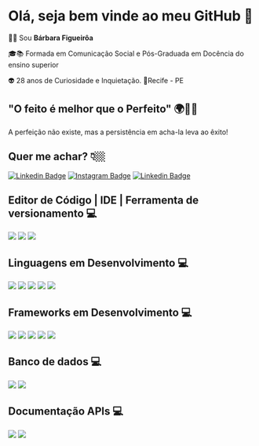 # Olá, seja bem vinde ao meu GitHub 👋

👩🏼 Sou **Bárbara Figueirôa** 

🎓📚 Formada em Comunicação Social e Pós-Graduada em Docência do ensino superior 

👽 28 anos de Curiosidade e Inquietação.
📍Recife - PE


## "O feito é melhor que o Perfeito" 🌍🌠🧠
A perfeição não existe, mas a persistência em acha-la leva ao êxito!

## Quer me achar? 👇🏼
[![Linkedin Badge](https://img.shields.io/badge/-LinkedIn-blue?style=flat-square&logo=Linkedin&logoColor=white&link=https://www.linkedin.com/in/barbara-figueiroa/)](https://www.linkedin.com/in/barbara-figueiroa/) [![Instagram Badge](https://img.shields.io/badge/-Instagram-violet?style=flat-square&logo=Instagram&logoColor=white&link=https://https://www.instagram.com/diariodeumadev_/)](https://www.instagram.com/diariodeumadev_/) 
[![Linkedin Badge](https://img.shields.io/badge/-Whatsapp-green?style=flat-square&logo=Whatsapp&logoColor=white&link=https://www.Whatsapp.com/in/barbara-figueiroa/)]()

## Editor de Código | IDE | Ferramenta de versionamento 💻

<img src = "https://img.shields.io/badge/-VisualStudioCode-darkblue?style=flat-square&logo=Visualstudiocode&logoColor=blue&link=https://www.Visualstudiocode.com/in/barbara-figueiroa/"> <img src = "https://img.shields.io/badge/-Eclipse-purple?style=flat-square&logo=Eclipse&logoColor=white&link=https://www.Eclipse.com/in/barbara-figueiroa/"> <img src = "https://img.shields.io/badge/-Git-orange?style=flat-square&logo=Git&logoColor=white&link=https://www.Git.com/in/barbara-figueiroa/"> 


## Linguagens em Desenvolvimento 💻

<img src="https://img.shields.io/badge/-Javascript-yellow?style=flat-square&logo=Javascript&logoColor=white&link=https://www.Javascript.com/in/barbara-figueiroa/"> <img src = "https://img.shields.io/badge/-Java-red?style=flat-square&logo=Java&logoColor=blue&link=https://www.Java.com/in/barbara-figueiroa/"> <img src = "https://img.shields.io/badge/-HTML5-orange?style=flat-square&logo=HTML5&logoColor=white&link=https://www.HTML5.com/in/barbara-figueiroa/"> <img src = "https://img.shields.io/badge/-CSS3-blue?style=flat-square&logo=CSS3&logoColor=white&link=https://www.CSS3.com/in/barbara-figueiroa/"> <img src = "https://img.shields.io/badge/-TypeScript-blue?style=flat-square&logo=TypeScript&logoColor=white&link=https://www.TypeScript.com/in/barbara-figueiroa/">





## Frameworks em Desenvolvimento 💻

<img src="https://img.shields.io/badge/-Node.js-darkgreen?style=flat-square&logo=Node.js&logoColor=white&link=https://www.Node.js.com/in/barbara-figueiroa/"> <img src = "https://img.shields.io/badge/-BootStrap-purple?style=flat-square&logo=Bootstrap&logoColor=white&link=https://www.Bootstrap.com/in/barbara-figueiroa/"> <img src = "https://img.shields.io/badge/-SpringBoot-green?style=flat-square&logo=SpringBoot&logoColor=darkgreen&link=https://www.SpringBoot.com/in/barbara-figueiroa/"> <img src = "https://img.shields.io/badge/-Junit5-orange?style=flat-square&logo=Junit5&logoColor=white&link=https://www.Junit5.com/in/barbara-figueiroa/"> <img src = "https://img.shields.io/badge/-Angular-darkred?style=flat-square&logo=Angular&logoColor=white&link=https://www.Angular.com/in/barbara-figueiroa/"> 
## Banco de dados 💻
<img src = "https://img.shields.io/badge/-MYSQL-blue?style=flat-square&logo=MYSQL&logoColor=yellow&link=https://www.MYSQL.com/in/barbara-figueiroa/">  <img src = "https://img.shields.io/badge/-MongoDB-green?style=flat-square&logo=MongoDB&logoColor=brown&link=https://www.MongoDB.com/in/barbara-figueiroa/"> 

## Documentação APIs 💻

<img src = "https://img.shields.io/badge/-Postman-darkorange?style=flat-square&logo=Postman&logoColor=white&link=https://www.Postman.com/in/barbara-figueiroa/"> <img src = "https://img.shields.io/badge/-Swagger-darkgreen?style=flat-square&logo=Swagger&logoColor=lightgreen&link=https://www.Swagger.com/in/barbara-figueiroa/">
